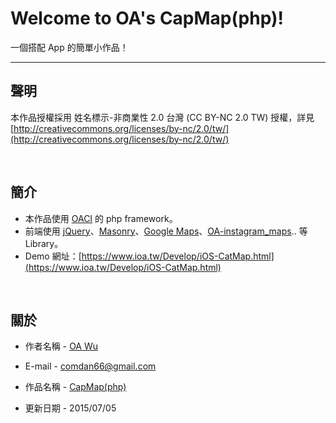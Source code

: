 # Welcome to OA's CapMap(php)!

一個搭配 App 的簡單小作品！

---
## 聲明
本作品授權採用 姓名標示-非商業性 2.0 台灣 (CC BY-NC 2.0 TW) 授權，詳見 [http://creativecommons.org/licenses/by-nc/2.0/tw/](http://creativecommons.org/licenses/by-nc/2.0/tw/) 

<br />

## 簡介
* 本作品使用 [OACI](https://github.com/comdan66/oaci) 的 php framework。
* 前端使用 [jQuery](https://jquery.com/)、[Masonry](http://masonry.desandro.com/)、[Google Maps](https://developers.google.com/maps/documentation/javascript/events)、[OA-instagram_maps](https://github.com/comdan66/OA-instagram_maps).. 等 Library。
* Demo 網址：[https://www.ioa.tw/Develop/iOS-CatMap.html](https://www.ioa.tw/Develop/iOS-CatMap.html)

<br />

## 關於
* 作者名稱 - [OA Wu](http://www.ioa.tw/)

* E-mail - <comdan66@gmail.com>

* 作品名稱 - [CapMap(php)](https://github.com/comdan66/catmap_php)

* 更新日期 - 2015/07/05
